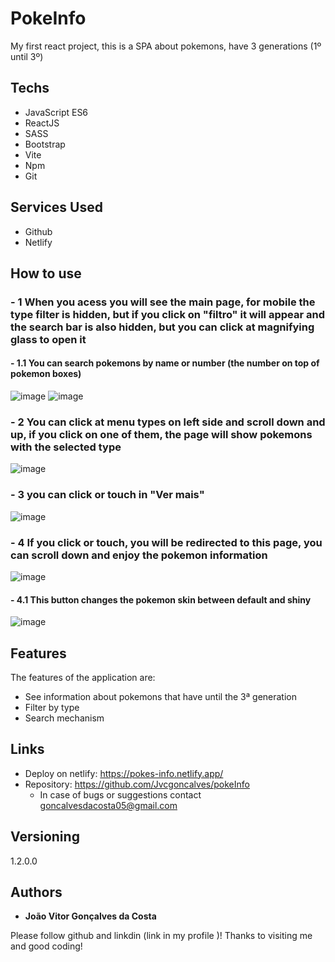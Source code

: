 # PokeInfo

My first react project, this is a SPA about pokemons, have 3 generations (1º until 3º)

## Techs

- JavaScript ES6
- ReactJS
- SASS
- Bootstrap
- Vite
- Npm
- Git

## Services Used

- Github
- Netlify

## How to use

### - 1 When you acess you will see the main page, for mobile the type filter is hidden, but if you click on "filtro" it will appear and the search bar is also hidden, but you can click at magnifying glass to open it
#### - 1.1 You can search pokemons by name or number (the number on top of pokemon boxes) 
![image](https://github.com/Jvcgoncalves/pokeInfo/assets/127047416/36a66cc8-a575-4199-a5ec-b3a59227b9f0)
![image](https://github.com/Jvcgoncalves/pokeInfo/assets/127047416/4c3ab93a-f125-4a25-9e74-4e96c4eabaca)

### - 2 You can click at menu types on left side and scroll down and up, if you click on one of them, the page will show pokemons with the selected type

![image](https://github.com/Jvcgoncalves/pokeInfo/assets/127047416/99d80f5b-e9d6-4ec4-a72e-d2fe24222a0b)

### - 3 you can click or touch in "Ver mais"

![image](https://github.com/Jvcgoncalves/pokeInfo/assets/127047416/f5311ef2-5d39-4c3a-966a-928e32930095)

### - 4 If you click or touch, you will be redirected to this page, you can scroll down and enjoy the pokemon information

![image](https://github.com/Jvcgoncalves/pokeInfo/assets/127047416/b4f1f4af-566e-4cc6-b7e3-502e8b8448bb)

#### - 4.1 This button changes the pokemon skin between default and shiny

![image](https://github.com/Jvcgoncalves/pokeInfo/assets/127047416/c3813c8e-57e5-4047-bcd6-072e8c6a4203)

## Features

The features of the application are:

- See information about pokemons that have until the 3ª generation
- Filter by type
- Search mechanism

## Links

- Deploy on netlify: https://pokes-info.netlify.app/
- Repository: https://github.com/Jvcgoncalves/pokeInfo
  - In case of bugs or suggestions contact goncalvesdacosta05@gmail.com

## Versioning

1.2.0.0

## Authors

- **João Vitor Gonçalves da Costa**

Please follow github and linkdin (link in my profile )!
Thanks to visiting me and good coding!
